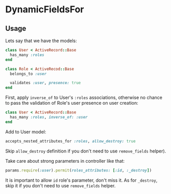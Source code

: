 DynamicFieldsFor
================

## Usage
Lets say that we have the models:

```ruby
class User < ActiveRecord::Base
  has_many :roles
end

class Role < ActiveRecod::Base
  belongs_to :user

  validates :user, presence: true
end
```

First, apply `inverse_of` to User's `:roles` associations, otherwise no chance to pass
the validation of Role's user presence on user creation:
```ruby
class User < ActiveRecord::Base
  has_many :roles, inverse_of: :user
end
```

Add to User model:
```ruby
accepts_nested_attributes_for :roles, allow_destroy: true
```

Skip `allow_destroy` definition if you don't need to use `remove_fields` helper).

Take care about strong parameters in controller like that:
```ruby
params.require(:user).permit(roles_attributes: [:id, :_destroy])
```

It is important to allow `id` role's parameter, don't miss it. As for `_destroy`,
skip it if you don't need to use `remove_fields` helper.
